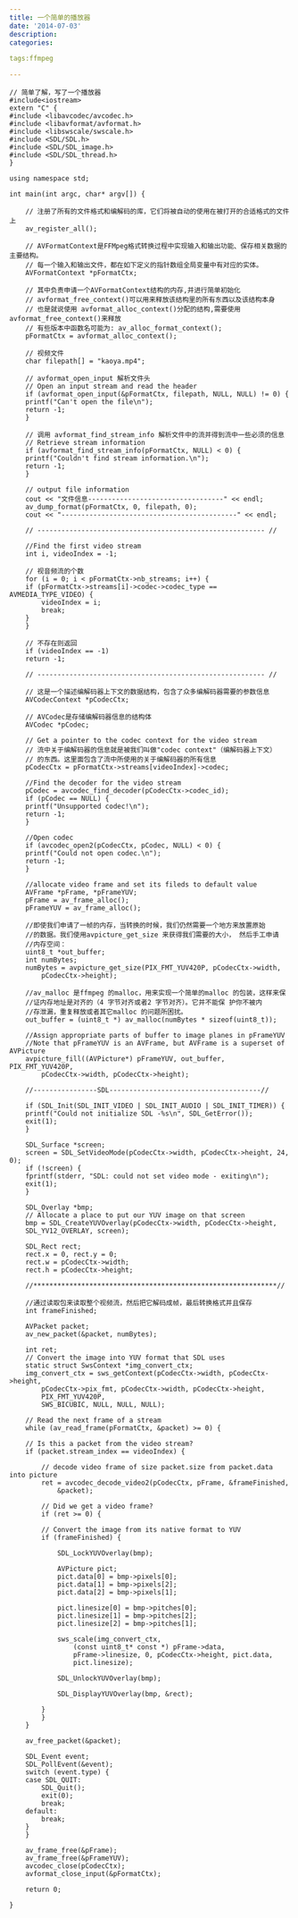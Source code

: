```yaml
---
title: 一个简单的播放器
date: '2014-07-03'
description:
categories:

tags:ffmpeg

---
```


	// 简单了解，写了一个播放器
	#include<iostream>
	extern "C" {
	#include <libavcodec/avcodec.h>
	#include <libavformat/avformat.h>
	#include <libswscale/swscale.h>
	#include <SDL/SDL.h>
	#include <SDL/SDL_image.h>
	#include <SDL/SDL_thread.h>
	}
	 
	using namespace std;
	 
	int main(int argc, char* argv[]) {
	 
	    // 注册了所有的文件格式和编解码的库，它们将被自动的使用在被打开的合适格式的文件上
	    av_register_all();
	 
	    // AVFormatContext是FFMpeg格式转换过程中实现输入和输出功能、保存相关数据的主要结构。
	    // 每一个输入和输出文件，都在如下定义的指针数组全局变量中有对应的实体。
	    AVFormatContext *pFormatCtx;
	 
	    // 其中负责申请一个AVFormatContext结构的内存,并进行简单初始化
	    // avformat_free_context()可以用来释放该结构里的所有东西以及该结构本身
	    // 也是就说使用 avformat_alloc_context()分配的结构,需要使用avformat_free_context()来释放
	    // 有些版本中函数名可能为: av_alloc_format_context();
	    pFormatCtx = avformat_alloc_context();
	 
	    // 视频文件
	    char filepath[] = "kaoya.mp4";
	 
	    // avformat_open_input 解析文件头
	    // Open an input stream and read the header
	    if (avformat_open_input(&pFormatCtx, filepath, NULL, NULL) != 0) {
		printf("Can't open the file\n");
		return -1;
	    }
	 
	    // 调用 avformat_find_stream_info 解析文件中的流并得到流中一些必须的信息
	    // Retrieve stream information
	    if (avformat_find_stream_info(pFormatCtx, NULL) < 0) {
		printf("Couldn't find stream information.\n");
		return -1;
	    }
	 
	    // output file information
	    cout << "文件信息----------------------------------" << endl;
	    av_dump_format(pFormatCtx, 0, filepath, 0);
	    cout << "--------------------------------------------" << endl;
	 
	    // --------------------------------------------------------- //
	 
	    //Find the first video stream
	    int i, videoIndex = -1;
	 
	    // 视音频流的个数
	    for (i = 0; i < pFormatCtx->nb_streams; i++) {
		if (pFormatCtx->streams[i]->codec->codec_type == AVMEDIA_TYPE_VIDEO) {
		    videoIndex = i;
		    break;
		}
	    }
	 
	    // 不存在则返回
	    if (videoIndex == -1)
		return -1;
	 
	    // --------------------------------------------------------- //
	 
	    // 这是一个描述编解码器上下文的数据结构，包含了众多编解码器需要的参数信息
	    AVCodecContext *pCodecCtx;
	 
	    // AVCodec是存储编解码器信息的结构体
	    AVCodec *pCodec;
	 
	    // Get a pointer to the codec context for the video stream
	    // 流中关于编解码器的信息就是被我们叫做"codec context"（编解码器上下文）
	    // 的东西。这里面包含了流中所使用的关于编解码器的所有信息
	    pCodecCtx = pFormatCtx->streams[videoIndex]->codec;
	 
	    //Find the decoder for the video stream
	    pCodec = avcodec_find_decoder(pCodecCtx->codec_id);
	    if (pCodec == NULL) {
		printf("Unsupported codec!\n");
		return -1;
	    }
	 
	    //Open codec
	    if (avcodec_open2(pCodecCtx, pCodec, NULL) < 0) {
		printf("Could not open codec.\n");
		return -1;
	    }
	 
	    //allocate video frame and set its fileds to default value
	    AVFrame *pFrame, *pFrameYUV;
	    pFrame = av_frame_alloc();
	    pFrameYUV = av_frame_alloc();
	 
	    //即使我们申请了一帧的内存，当转换的时候，我们仍然需要一个地方来放置原始
	    //的数据。我们使用avpicture_get_size 来获得我们需要的大小， 然后手工申请
	    //内存空间：
	    uint8_t *out_buffer;
	    int numBytes;
	    numBytes = avpicture_get_size(PIX_FMT_YUV420P, pCodecCtx->width,
		    pCodecCtx->height);
	 
	    //av_malloc 是ffmpeg 的malloc，用来实现一个简单的malloc 的包装，这样来保
	    //证内存地址是对齐的（4 字节对齐或者2 字节对齐）。它并不能保 护你不被内
	    //存泄漏，重复释放或者其它malloc 的问题所困扰。
	    out_buffer = (uint8_t *) av_malloc(numBytes * sizeof(uint8_t));
	 
	    //Assign appropriate parts of buffer to image planes in pFrameYUV
	    //Note that pFrameYUV is an AVFrame, but AVFrame is a superset of AVPicture
	    avpicture_fill((AVPicture*) pFrameYUV, out_buffer, PIX_FMT_YUV420P,
		    pCodecCtx->width, pCodecCtx->height);
	 
	    //----------------SDL--------------------------------------//
	 
	    if (SDL_Init(SDL_INIT_VIDEO | SDL_INIT_AUDIO | SDL_INIT_TIMER)) {
		printf("Could not initialize SDL -%s\n", SDL_GetError());
		exit(1);
	    }
	 
	    SDL_Surface *screen;
	    screen = SDL_SetVideoMode(pCodecCtx->width, pCodecCtx->height, 24, 0);
	    if (!screen) {
		fprintf(stderr, "SDL: could not set video mode - exiting\n");
		exit(1);
	    }
	 
	    SDL_Overlay *bmp;
	    // Allocate a place to put our YUV image on that screen
	    bmp = SDL_CreateYUVOverlay(pCodecCtx->width, pCodecCtx->height,
	    SDL_YV12_OVERLAY, screen);
	 
	    SDL_Rect rect;
	    rect.x = 0, rect.y = 0;
	    rect.w = pCodecCtx->width;
	    rect.h = pCodecCtx->height;
	 
	    //*************************************************************//
	 
	    //通过读取包来读取整个视频流，然后把它解码成帧，最后转换格式并且保存
	    int frameFinished;
	 
	    AVPacket packet;
	    av_new_packet(&packet, numBytes);
	 
	    int ret;
	    // Convert the image into YUV format that SDL uses
	    static struct SwsContext *img_convert_ctx;
	    img_convert_ctx = sws_getContext(pCodecCtx->width, pCodecCtx->height,
		    pCodecCtx->pix_fmt, pCodecCtx->width, pCodecCtx->height,
		    PIX_FMT_YUV420P,
		    SWS_BICUBIC, NULL, NULL, NULL);
	 
	    // Read the next frame of a stream
	    while (av_read_frame(pFormatCtx, &packet) >= 0) {
	 
		// Is this a packet from the video stream?
		if (packet.stream_index == videoIndex) {
	 
		    // decode video frame of size packet.size from packet.data into picture
		    ret = avcodec_decode_video2(pCodecCtx, pFrame, &frameFinished,
			    &packet);
	 
		    // Did we get a video frame?
		    if (ret >= 0) {
	 
			// Convert the image from its native format to YUV
			if (frameFinished) {
	 
			    SDL_LockYUVOverlay(bmp);
	 
			    AVPicture pict;
			    pict.data[0] = bmp->pixels[0];
			    pict.data[1] = bmp->pixels[2];
			    pict.data[2] = bmp->pixels[1];
	 
			    pict.linesize[0] = bmp->pitches[0];
			    pict.linesize[1] = bmp->pitches[2];
			    pict.linesize[2] = bmp->pitches[1];
	 
			    sws_scale(img_convert_ctx,
				    (const uint8_t* const *) pFrame->data,
				    pFrame->linesize, 0, pCodecCtx->height, pict.data,
				    pict.linesize);
	 
			    SDL_UnlockYUVOverlay(bmp);
	 
			    SDL_DisplayYUVOverlay(bmp, &rect);
	 
			}
		    }
		}
	 
		av_free_packet(&packet);
	 
		SDL_Event event;
		SDL_PollEvent(&event);
		switch (event.type) {
		case SDL_QUIT:
		    SDL_Quit();
		    exit(0);
		    break;
		default:
		    break;
		}
	    }
	 
	    av_frame_free(&pFrame);
	    av_frame_free(&pFrameYUV);
	    avcodec_close(pCodecCtx);
	    avformat_close_input(&pFormatCtx);
	 
	    return 0;
	 
	}

